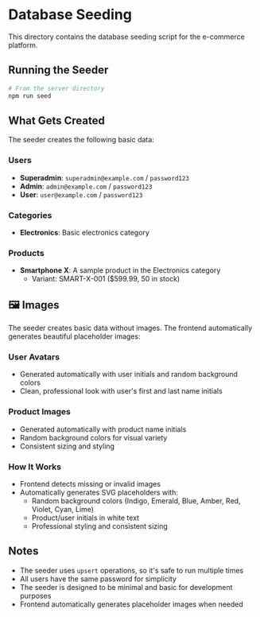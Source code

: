 # Database Seeding

This directory contains the database seeding script for the e-commerce platform.

## Running the Seeder

```bash
# From the server directory
npm run seed
```

## What Gets Created

The seeder creates the following basic data:

### Users

- **Superadmin**: `superadmin@example.com` / `password123`
- **Admin**: `admin@example.com` / `password123`
- **User**: `user@example.com` / `password123`

### Categories

- **Electronics**: Basic electronics category

### Products

- **Smartphone X**: A sample product in the Electronics category
  - Variant: SMART-X-001 ($599.99, 50 in stock)

## 🖼️ Images

The seeder creates basic data without images. The frontend automatically generates beautiful placeholder images:

### **User Avatars**
- Generated automatically with user initials and random background colors
- Clean, professional look with user's first and last name initials

### **Product Images**
- Generated automatically with product name initials
- Random background colors for visual variety
- Consistent sizing and styling

### **How It Works**
- Frontend detects missing or invalid images
- Automatically generates SVG placeholders with:
  - Random background colors (Indigo, Emerald, Blue, Amber, Red, Violet, Cyan, Lime)
  - Product/user initials in white text
  - Professional styling and consistent sizing

## Notes

- The seeder uses `upsert` operations, so it's safe to run multiple times
- All users have the same password for simplicity
- The seeder is designed to be minimal and basic for development purposes
- Frontend automatically generates placeholder images when needed
